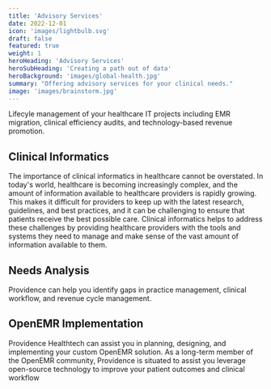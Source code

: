 ```yaml
---
title: 'Advisory Services'
date: 2022-12-01
icon: 'images/lightbulb.svg'
draft: false
featured: true
weight: 1
heroHeading: 'Advisory Services'
heroSubHeading: 'Creating a path out of data'
heroBackground: 'images/global-health.jpg'
summary: "Offering advisory services for your clinical needs."
image: 'images/brainstorm.jpg'
---
```


Lifecyle management of your healthcare IT projects including EMR migration, clinical efficiency audits, and technology-based revenue promotion.

<!--more-->

## Clinical Informatics

The importance of clinical informatics in healthcare cannot be overstated. In today's world, healthcare is becoming increasingly complex, and the amount of information available to healthcare providers is rapidly growing. This makes it difficult for providers to keep up with the latest research, guidelines, and best practices, and it can be challenging to ensure that patients receive the best possible care. Clinical informatics helps to address these challenges by providing healthcare providers with the tools and systems they need to manage and make sense of the vast amount of information available to them.

## Needs Analysis

Providence can help you identify gaps in practice management, clinical workflow, and revenue cycle management.

## OpenEMR Implementation

Providence Healthtech can assist you in planning, designing, and implementing your custom OpenEMR solution. As a long-term member of the OpenEMR community, Providence is situated to assist you leverage open-source technology to improve your patient outcomes and clinical workflow

